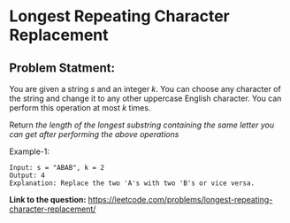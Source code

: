 # Longest Repeating Character Replacement
## **Problem Statment:**

You are given a string *s* and an integer *k*. You can choose any character of the string and change it to any other uppercase English character. You can perform this operation at most *k* times.

Return *the length of the longest substring containing the same letter you can get after performing the above operations*

Example-1:

```
Input: s = "ABAB", k = 2
Output: 4
Explanation: Replace the two 'A's with two 'B's or vice versa.
```

**Link to the question:** https://leetcode.com/problems/longest-repeating-character-replacement/